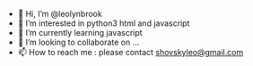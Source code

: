 - 👋 Hi, I’m @leolynbrook
- 👀 I’m interested in python3 html and javascript
- 🌱 I’m currently learning javascript
- 💞️ I’m looking to collaborate on ...
- 📫 How to reach me : please contact shovskyleo@gmail.com 

<!---
leolynbrook/leolynbrook is a ✨ special ✨ repository because its `README.md` (this file) appears on your GitHub profile.
You can click the Preview link to take a look at your changes. 
--->
